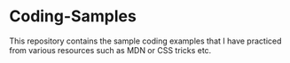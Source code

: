 # Coding-Samples
This repository contains the sample coding examples that I have practiced from various resources such as MDN or CSS tricks etc.
